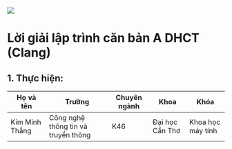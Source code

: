 ![](https://upload.wikimedia.org/wikipedia/vi/6/6c/Logo_Dai_hoc_Can_Tho.svg)
# Lời giải lập trình căn bản A DHCT (Clang)
## 1. Thực hiện:
|Họ và tên|Trường|Chuyên ngành|Khoa|Khóa|
|-|-|-|-|-|
|Kim Minh Thắng|Công nghệ thông tin và truyền thông|K46|Đại học Cần Thơ|Khoa học máy tính|
